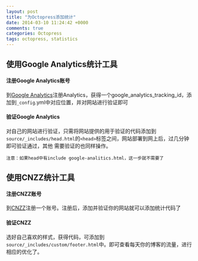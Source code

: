 ```yaml
---
layout: post
title: "为Octopress添加统计"
date: 2014-03-10 11:24:42 +0000
comments: true
categories: Octopress
tags: octopress, statistics
---
```



## 使用Google Analytics统计工具

#### 注册Google Analytics账号

到[Google Analytics](http://www.google.com/analytics/ "Google Analytics")注册Analytics，获得一个google_analytics_tracking_id，添加到`_config`.yml中对应位置，并对网站进行验证即可

#### 验证Google Analytics

对自己的网站进行验证，只需将网站提供的用于验证的代码添加到`source/_includes/head.html`的`<head>`标签之间，网站部署到网上后，过几分钟即可验证通过，其他 需要验证的也同样操作。

	注意：如果head中有include google-analitics.html，这一步就不需要了

## 使用CNZZ统计工具

#### 注册CNZZ账号

到[CNZZ](http://zhanzhang.cnzz.com/ "CNZZ")注册一个账号。注册后，添加并验证你的网站就可以添加统计代码了

#### 验证CNZZ

选好自己喜欢的样式，获得代码，可添加到`source/_includes/custom/footer.html`中。即可查看每天你的博客的流量，进行相应的优化了。


